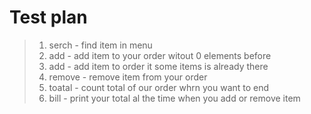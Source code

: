 # Test plan
>1) serch - find item in menu
>2) add - add item to your order witout 0 elements before
>3) add - add item to order it some items is already there 
>4) remove - remove item from your order
>5) toatal - count total of our order whrn you want to end 
>6) bill - print your total al the time when you add or remove item


